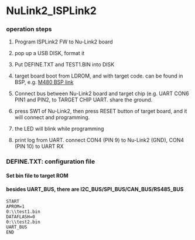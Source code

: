 # NuLink2_ISPLink2
### operation steps
1. Program ISPLink2 FW to Nu-Link2 board
1. pop up a USB DISK, format it
1. Put DEFINE.TXT and TEST1.BIN into DISK  
1. target board boot from LDROM, and with target code. can be found in BSP, e.g. [M480 BSP link](https://github.com/OpenNuvoton/M480BSP/tree/master/SampleCode/ISP)

1. Connect bus between Nu-Link2 board and target chip (e.g. UART CON6 PIN1 and PIN2, to TARGET CHIP UART. share the ground.
1. press SW1 of Nu-Link2, then press RESET button of target board, and it will connect and programming.
1. the LED will blink while programming
1. print log from UART. connect CON4 (PIN 9) to Nu-Link2 (GND), CON4 (PIN 10) to UART RX
 

### DEFINE.TXT: configuration file 
#### Set bin file to target ROM
#### besides UART_BUS, there are I2C_BUS/SPI_BUS/CAN_BUS/RS485_BUS

    START    
    APROM=1    
    0:\\test1.bin    
    DATAFLASH=0    
    0:\\test2.bin    
    UART_BUS
    END    
